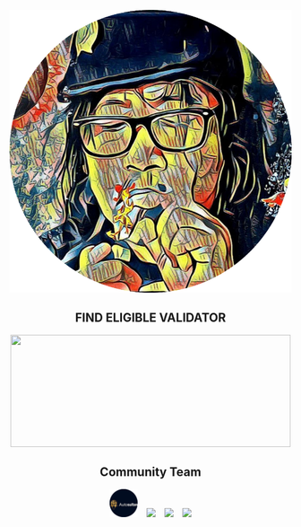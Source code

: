 <p align="center">
  <a href="https://github.com/sipalingnode">
    <img src="https://github.com/sipalingnode/sipalingnode/blob/main/udud.png" width="550" />
  </a>
</p>

<h2 align="center"><b>FIND ELIGIBLE VALIDATOR</b></h2>
<p align="center">
  <img src="https://github-readme-streak-stats.herokuapp.com/?user=sipalingnode&theme=radical" width="500" height="200" />
</p>

<h2 align="center"><b>Community Team</b></h2>
<p align="center">
  <a href="https://www.airdropasc.com" target="_blank"><img src="https://github.com/sipalingnode/sipalingnode/blob/main/asc.png" width="50"/></a>&nbsp;&nbsp;&nbsp;
  <a href="https://t.me/airdropasc" target="_blank"><img src="https://github.com/user-attachments/assets/56e7f6ee-18b7-4b36-becc-ec6e4de7bff9" width="50"/></a>&nbsp;&nbsp;&nbsp;
  <a href="https://x.com/Autosultan_team" target="_blank"><img src="https://github.com/user-attachments/assets/fbb43aa4-9652-4a49-b984-5cf032b6b1ac" width="50"/></a>&nbsp;&nbsp;&nbsp;
  <a href="https://www.youtube.com/@ZamzaSalim" target="_blank"><img src="https://github.com/user-attachments/assets/c15509f9-acb7-49ce-989a-5bac62e7e549" width="50"/></a>
</p>
